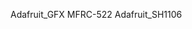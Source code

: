 <p>
  <a herf = "https://github.com/Michocfilm/Adafruit-GFX-Library">Adafruit_GFX</a>
  <a herf = "https://github.com/Michocfilm/MFRC-522">MFRC-522</a>
  <a herf = "https://github.com/Michocfilm/Adafruit_SH1106">Adafruit_SH1106</a>
</p>
